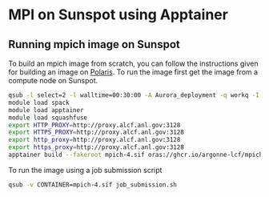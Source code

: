 # MPI on Sunspot using Apptainer

## Running mpich image on Sunspot

To build an mpich image from scratch, you can follow the instructions given for building an image on [Polaris](../Polaris/README.md). To run the image first get the image from a compute node on Sunspot.

```bash
qsub -l select=2 -l walltime=00:30:00 -A Aurora_deployment -q workq -I
module load spack
module load apptainer
module load squashfuse
export HTTP_PROXY=http://proxy.alcf.anl.gov:3128
export HTTPS_PROXY=http://proxy.alcf.anl.gov:3128
export http_proxy=http://proxy.alcf.anl.gov:3128
export https_proxy=http://proxy.alcf.anl.gov:3128
apptainer build --fakeroot mpich-4.sif oras://ghcr.io/argonne-lcf/mpich-4:latest
```

To run the image using a job submission script

```bash
qsub -v CONTAINER=mpich-4.sif job_submission.sh
```


